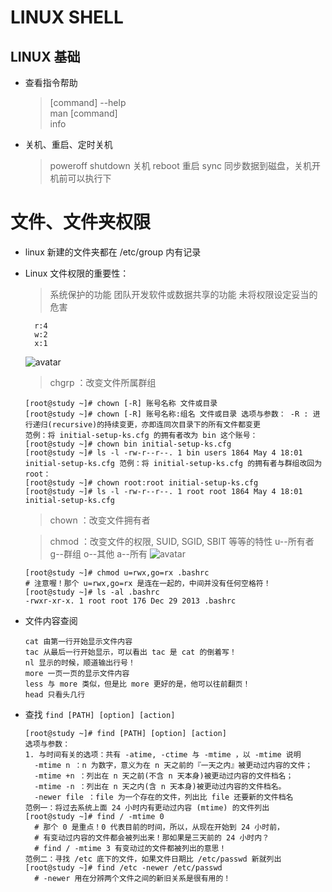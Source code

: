 # LINUX SHELL

## LINUX 基础

* 查看指令帮助
  > [command] --help  
  > man [command]  
  > info

* 关机、重启、定时关机
  > poweroff shutdown 关机
  > reboot 重启
  > sync 同步数据到磁盘，关机开机前可以执行下

# 文件、文件夹权限

* linux 新建的文件夹都在 /etc/group 内有记录

* Linux 文件权限的重要性：

  > 系统保护的功能
  > 团队开发软件或数据共享的功能
  > 未将权限设定妥当的危害

  ```
    r:4
    w:2
    x:1
  ```
  ![avatar](D:\install\notable\data\attachments\linux\rwx.png)

  > chgrp ：改变文件所属群组
  ```
  [root@study ~]# chown [-R] 账号名称 文件或目录
  [root@study ~]# chown [-R] 账号名称:组名 文件或目录 选项与参数： -R : 进行递归(recursive)的持续变更，亦即连同次目录下的所有文件都变更  
  范例：将 initial-setup-ks.cfg 的拥有者改为 bin 这个账号：
  [root@study ~]# chown bin initial-setup-ks.cfg
  [root@study ~]# ls -l -rw-r--r--. 1 bin users 1864 May 4 18:01 initial-setup-ks.cfg 范例：将 initial-setup-ks.cfg 的拥有者与群组改回为
  root：
  [root@study ~]# chown root:root initial-setup-ks.cfg
  [root@study ~]# ls -l -rw-r--r--. 1 root root 1864 May 4 18:01 initial-setup-ks.cfg
  ```
  > chown ：改变文件拥有者

  > chmod ：改变文件的权限, SUID, SGID, SBIT 等等的特性 u--所有者 g--群组 o--其他 a--所有
  > ![avatar](D:\install\notable\data\attachments\linux\chmod.png)
  ```
  [root@study ~]# chmod u=rwx,go=rx .bashrc
  # 注意喔！那个 u=rwx,go=rx 是连在一起的，中间并没有任何空格符！
  [root@study ~]# ls -al .bashrc
  -rwxr-xr-x. 1 root root 176 Dec 29 2013 .bashrc
  ```

* 文件内容查阅
  ```
  cat 由第一行开始显示文件内容
  tac 从最后一行开始显示，可以看出 tac 是 cat 的倒着写！  
  nl 显示的时候，顺道输出行号！
  more 一页一页的显示文件内容
  less 与 more 类似，但是比 more 更好的是，他可以往前翻页！
  head 只看头几行
  ```

* 查找  ```find [PATH] [option] [action]```
  ```
  [root@study ~]# find [PATH] [option] [action]
  选项与参数：
  1. 与时间有关的选项：共有 -atime, -ctime 与 -mtime ，以 -mtime 说明
    -mtime n ：n 为数字，意义为在 n 天之前的『一天之内』被更动过内容的文件；
    -mtime +n ：列出在 n 天之前(不含 n 天本身)被更动过内容的文件档名；
    -mtime -n ：列出在 n 天之内(含 n 天本身)被更动过内容的文件档名。
    -newer file ：file 为一个存在的文件，列出比 file 还要新的文件档名
  范例一：将过去系统上面 24 小时内有更动过内容 (mtime) 的文件列出
  [root@study ~]# find / -mtime 0
    # 那个 0 是重点！0 代表目前的时间，所以，从现在开始到 24 小时前，
    # 有变动过内容的文件都会被列出来！那如果是三天前的 24 小时内？
    # find / -mtime 3 有变动过的文件都被列出的意思！
  范例二：寻找 /etc 底下的文件，如果文件日期比 /etc/passwd 新就列出
  [root@study ~]# find /etc -newer /etc/passwd
    # -newer 用在分辨两个文件之间的新旧关系是很有用的！
  ```
  



